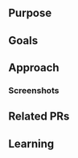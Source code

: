 ## Purpose
<!--- Describe the problems, issues, or needs driving this feature/fix and include links to related issues -->

## Goals
<!---  Describe the solutions that this feature/fix will introduce to resolve the problems described above -->

## Approach
<!--- Describe how you are implementing the solutions. Include a link to a Markdown file or Google doc if the feature write-up is too long to paste here. -->

### Screenshots
<!---  Include an animated GIF or screenshot if the change affects the UI.  -->

## Related PRs
<!--- List any other related PRs --> 

## Learning
<!--- Describe the research phase and any blog posts, patterns, libraries, or add-ons you used to solve the problem. -->

